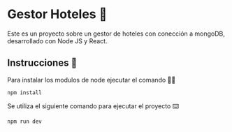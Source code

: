 # Gestor Hoteles 🏨

Este es un proyecto sobre un gestor de hoteles con conección a mongoDB, desarrollado con Node JS y React.

## Instrucciones 📃

Para instalar los modulos de node ejecutar el comando 🧑‍💻

```
npm install
```

Se utiliza el siguiente comando para ejecutar el proyecto ⌨️

```
npm run dev
```
